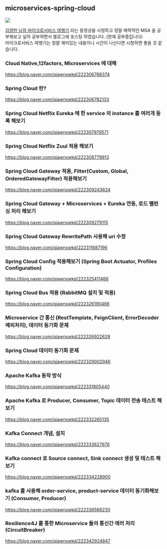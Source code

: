## microservices-spring-cloud
<img src="https://user-images.githubusercontent.com/69130921/114441322-34880b80-9c06-11eb-99f3-ba9b1d14805b.png">

[김영한 님의 마이크로서비스 여행기](https://www.youtube.com/watch?v=BnS6343GTkY) 라는 동영상을 시청하고 정말 매력적인 MSA 을 공부해보고 싶어 공부하면서 블로그에 포스팅 하였습니다. (현재 공부중입니다)<br>
마이크로서비스 여행기는 정말 재미있는 내용이니 시간이 나신다면 시청하면 좋을 것 같습니다.


### Cloud Native,12factors, Microservices 에 대해
https://blog.naver.com/qjawnswkd/222306768374 <br>

### Spring Cloud 란?
https://blog.naver.com/qjawnswkd/222306782133<br>

### Spring Cloud Netflix Eureka 에 한 service 의 instance 를 여러개 등록 해보기
https://blog.naver.com/qjawnswkd/222307979571<br>

### Spring Cloud Netflix Zuul 적용 해보기
https://blog.naver.com/qjawnswkd/222308779913<br>

### Spring Cloud Gateway 적용, Filter(Custom, Global, OrderedGatewayFilter) 적용해보기
https://blog.naver.com/qjawnswkd/222309243624<br>

### Spring Cloud Gateway + Microservices + Eureka 연동, 로드 밸런싱 처리 해보기
https://blog.naver.com/qjawnswkd/222309279115<br>

### Spring Cloud Gateway RewritePath 사용해 uri 수정
https://blog.naver.com/qjawnswkd/222311687196<br>

### Spring Cloud Config 적용해보기 (Spring Boot Actuator, Profiles Configuration)
https://blog.naver.com/qjawnswkd/222325411466<br>

### Spring Cloud Bus 적용 (RabbitMQ 설치 및 적용)
https://blog.naver.com/qjawnswkd/222326190466<br>

### Microservice 간 통신 (RestTemplate, FeignClient, ErrorDecoder 예외처리), 데이터 동기화 문제
https://blog.naver.com/qjawnswkd/222326922628<br>

### Spring Cloud 데이터 동기화 문제
https://blog.naver.com/qjawnswkd/222329002946<br>

### Apache Kafka 동작 방식
https://blog.naver.com/qjawnswkd/222331805440<br>

### Apache Kafka 로 Producer, Consumer, Topic 데이터 전송 테스트 해보기
https://blog.naver.com/qjawnswkd/222332265135<br>

### Kafka Connect 개념, 설치
https://blog.naver.com/qjawnswkd/222333627676<br>

### Kafka connect 로 Source connect, Sink connect 생성 및 테스트 해보기
https://blog.naver.com/qjawnswkd/222334228900<br>

### kafka 를 사용해 order-service, product-service 데이터 동기화해보기 (Consumer, Producer)
https://blog.naver.com/qjawnswkd/222336568230<br>

### Resilience4J 를 통한 Microservice 들의 통신간 에러 처리(CircuitBreaker)
https://blog.naver.com/qjawnswkd/222342924847<br>
